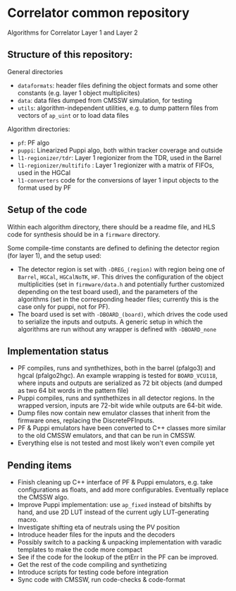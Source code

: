 # Correlator common repository

Algorithms for Correlator Layer 1 and Layer 2

## Structure of this repository:

General directories
 * `dataformats`: header files defining the object formats and some other constants (e.g. layer 1 object multiplicites)
 * `data`: data files dumped from CMSSW simulation, for testing
 * `utils`: algorithm-independent utilities, e.g. to dump pattern files from vectors of `ap_uint` or to load data files 

Algorithm directories:
 * `pf`: PF algo
 * `puppi`: Linearized Puppi algo, both within tracker coverage and outside
 * `l1-regionizer/tdr`: Layer 1 regionizer from the TDR, used in the Barrel 
 * `l1-regionizer/multififo` : Layer 1 regionizer with a matrix of FIFOs, used in the HGCal
 * `l1-converters` code for the conversions of layer 1 input objects to the format used by PF


## Setup of the code

Within each algorithm directory, there should be a readme file, and HLS code for synthesis should be in a `firmware` directory. 

Some compile-time constants are defined to defining the detector region (for layer 1), and the setup used:
 * The detector region is set with `-DREG_(region)` with region being one of `Barrel`, `HGCal`, `HGCalNoTK`, `HF`. This drives the configuration of the object multiplicities (set in `firmware/data.h` and potentially further customized depending on the test board used), and the parameters of the algorithms (set in the corresponding header files; currently this is the case only for puppi, not for PF).
 * The board used is set with `-DBOARD_(board)`, which drives the code used to serialize the inputs and outputs. A generic setup in which the algorithms are run without any wrapper is defined with `-DBOARD_none`

## Implementation status

* PF compiles, runs and synthethizes, both in the barrel (pfalgo3) and hgcal (pfalgo2hgc). An example wrapping is tested for `BOARD_VCU118`, where inputs and outputs are serialized as 72 bit objects (and dumped as two 64 bit words in the pattern file)
* Puppi compiles, runs and synthethizes in all detector regions. In the wrapped version, inputs are 72-bit wide while outputs are 64-bit wide.
* Dump files now contain new emulator classes that inherit from the firmware ones, replacing the DiscretePFInputs.
* PF & Puppi emulators have been converted to C++ classes more similar to the old CMSSW emulators, and that can be run in CMSSW.
* Everything else is not tested and most likely won't even compile yet

## Pending items

* Finish cleaning up C++ interface of PF & Puppi emulators, e.g. take configurations as floats, and add more configurables. Eventually replace the CMSSW algo.
* Improve Puppi implementation: use `ap_fixed` instead of bitshifts by hand, and use 2D LUT instead of the current ugly LUT-generating macro.
* Investigate shifting eta of neutrals using the PV position
* Introduce header files for the inputs and the decoders
* Possibly switch to a packing & unpacking implementation with varadic templates to make the code more compact
* See if the code for the lookup of the ptErr in the PF can be improved.
* Get the rest of the code compiling and synthetizing
* Introduce scripts for testing code before integration
* Sync code with CMSSW, run code-checks & code-format
